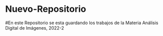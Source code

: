# Nuevo-Repositorio

#En este Repositorio se esta guardando los trabajos de la Materia Análisis Digital de Imágenes, 2022-2

